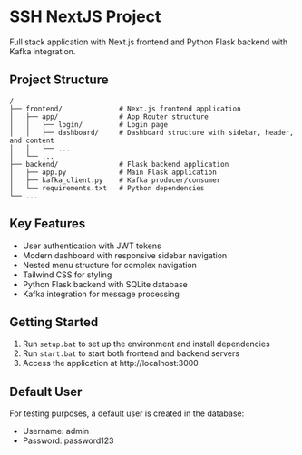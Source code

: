 # SSH NextJS Project

Full stack application with Next.js frontend and Python Flask backend with Kafka integration.

## Project Structure

```
/
├── frontend/              # Next.js frontend application
│   ├── app/               # App Router structure
│   │   ├── login/         # Login page
│   │   ├── dashboard/     # Dashboard structure with sidebar, header, and content
│   │   └── ...
│   └── ...
├── backend/               # Flask backend application
│   ├── app.py             # Main Flask application
│   ├── kafka_client.py    # Kafka producer/consumer
│   └── requirements.txt   # Python dependencies
└── ...
```

## Key Features

- User authentication with JWT tokens
- Modern dashboard with responsive sidebar navigation
- Nested menu structure for complex navigation
- Tailwind CSS for styling
- Python Flask backend with SQLite database
- Kafka integration for message processing

## Getting Started

1. Run `setup.bat` to set up the environment and install dependencies
2. Run `start.bat` to start both frontend and backend servers
3. Access the application at http://localhost:3000

## Default User

For testing purposes, a default user is created in the database:
- Username: admin
- Password: password123
